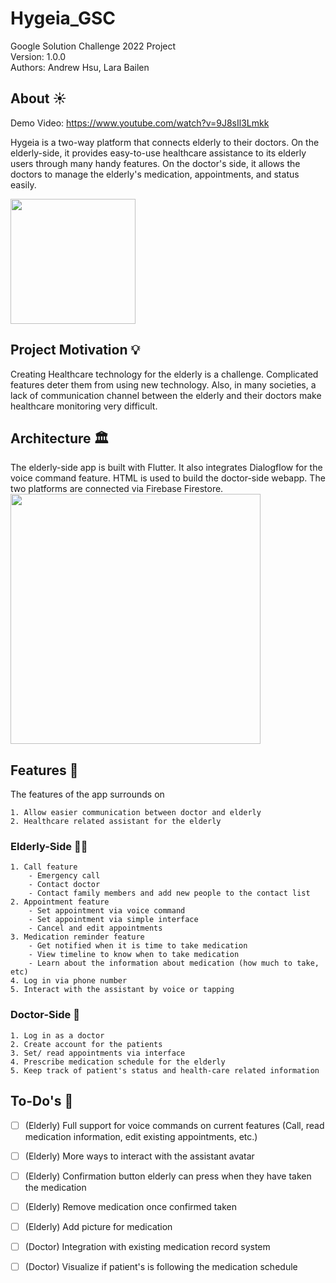 # Hygeia_GSC
Google Solution Challenge 2022 Project <br>
Version: 1.0.0 <br>
Authors: Andrew Hsu, Lara Bailen <br>

## About :sunny:
Demo Video: https://www.youtube.com/watch?v=9J8sIl3Lmkk

Hygeia is a two-way platform that connects elderly to their doctors. On the elderly-side, it provides easy-to-use healthcare assistance to its elderly users through many handy features. On the doctor's side, it allows the doctors to manage the elderly's medication, appointments, and status easily.

<image src="/assets/icon/icon.png" width="200"/>

## Project Motivation :bulb:
Creating Healthcare technology for the elderly is a challenge. Complicated features deter them from using new technology. Also, in many societies, a lack of communication channel between the elderly and their doctors make healthcare monitoring very difficult.

## Architecture :classical_building:
The elderly-side app is built with Flutter. It also integrates Dialogflow for the voice command feature. HTML is used to build the doctor-side webapp. The two platforms are connected via Firebase Firestore.
<image src="/assets/icon/Doctor's%20office.png" height="400"/>
## Features :pill:
The features of the app surrounds on

    1. Allow easier communication between doctor and elderly
    2. Healthcare related assistant for the elderly
### Elderly-Side :white_haired_man:
    1. Call feature
        - Emergency call
        - Contact doctor
        - Contact family members and add new people to the contact list
    2. Appointment feature
        - Set appointment via voice command
        - Set appointment via simple interface
        - Cancel and edit appointments
    3. Medication reminder feature
        - Get notified when it is time to take medication
        - View timeline to know when to take medication
        - Learn about the information about medication (how much to take, etc)
    4. Log in via phone number
    5. Interact with the assistant by voice or tapping
### Doctor-Side :hospital:
    1. Log in as a doctor
    2. Create account for the patients
    3. Set/ read appointments via interface
    4. Prescribe medication schedule for the elderly
    5. Keep track of patient's status and health-care related information
## To-Do's :dart:
- [ ] \(Elderly) Full support for voice commands on current features (Call, read medication information, edit existing appointments, etc.)
- [ ] \(Elderly) More ways to interact with the assistant avatar
- [ ] \(Elderly) Confirmation button elderly can press when they have taken the medication
- [ ] \(Elderly) Remove medication once confirmed taken
- [ ] \(Elderly) Add picture for medication
- [ ] \(Doctor) Integration with existing medication record system
- [ ] \(Doctor) Visualize if patient's is following the medication schedule

